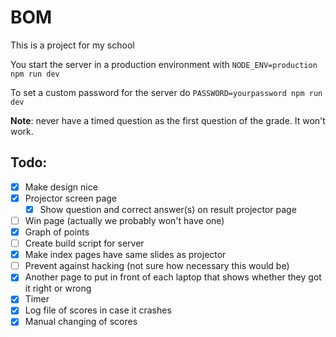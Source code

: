 # BOM

This is a project for my school

You start the server in a production environment with `NODE_ENV=production npm run dev`

To set a custom password for the server do `PASSWORD=yourpassword npm run dev`

**Note**: never have a timed question as the first question of the grade. It won't work.

## Todo:

-   [x] Make design nice
-   [x] Projector screen page
    -   [x] Show question and correct answer(s) on result projector page
-   [ ] Win page (actually we probably won't have one)
-   [x] Graph of points
-   [ ] Create build script for server
-   [x] Make index pages have same slides as projector
-   [ ] Prevent against hacking (not sure how necessary this would be)
-   [x] Another page to put in front of each laptop that shows whether they got it right or wrong
-   [x] Timer
-   [x] Log file of scores in case it crashes
-   [x] Manual changing of scores
